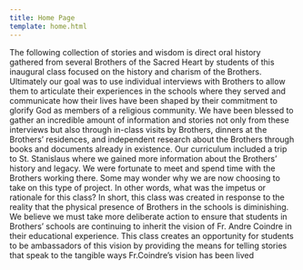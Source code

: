 ```yaml
---
title: Home Page
template: home.html
---
```


The following collection of stories and wisdom is direct oral history gathered from several Brothers of the
Sacred Heart by students of this inaugural class focused on the history and charism of the Brothers.
Ultimately our goal was to use individual interviews with Brothers to allow them to articulate their
experiences in the schools where they served and communicate how their lives have been shaped by their
commitment to glorify God as members of a religious community. We have been blessed to gather an incredible
amount of information and stories not only from these interviews but also through in-class visits by
Brothers, dinners at the Brothers’ residences, and independent research about the Brothers through books
and documents already in existence. Our curriculum included a trip to St. Stanislaus where we gained more
information about the Brothers’ history and legacy. We were fortunate to meet and spend time with the
Brothers working there. Some may wonder why we are now choosing to take on this type of project. In other
words, what was the impetus or rationale for this class? In short, this class was created in response to
the reality that the physical presence of Brothers in the schools is diminishing. We believe we must take
more deliberate action to ensure that students in Brothers’ schools are continuing to inherit the vision of
Fr. Andre Coindre in their educational experience. This class creates an opportunity for students to be
ambassadors of this vision by providing the means for telling stories that speak to the tangible ways
Fr.Coindre’s vision has been lived
